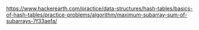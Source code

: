 https://www.hackerearth.com/practice/data-structures/hash-tables/basics-of-hash-tables/practice-problems/algorithm/maximum-subarray-sum-of-subarrays-7f33aefa/
